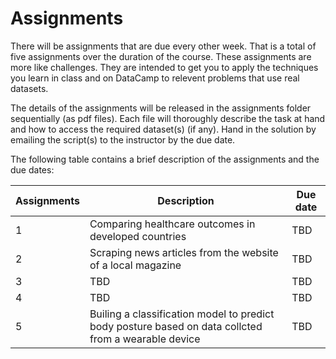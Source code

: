 # Assignments

There will be assignments that are due every other week. That is a total of five assignments over the duration of the course. These assignments are more like challenges. They are intended to get you to apply the techniques you learn in class and on DataCamp to relevent problems that use real datasets. 

The details of the assignments will be released in the assignments folder sequentially (as pdf files). Each file will thoroughly describe the task at hand and how to access the required dataset(s) (if any). Hand in the solution by emailing the script(s) to the instructor by the due date. 

The following table contains a brief description of the assignments and the due dates:

  Assignments | Description | Due date
--------------|-------------|---------
1 | Comparing healthcare outcomes in developed countries | TBD
2 | Scraping news articles from the website of a local magazine | TBD
3 | TBD | TBD
4 | TBD | TBD
5 | Builing a classification model to predict body posture based on data collcted from a wearable device | TBD



